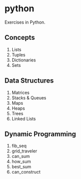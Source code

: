 # python
Exercises in Python.




## Concepts
1. Lists
2. Tuples
3. Dictionaries
4. Sets


## Data Structures
1. Matrices
2. Stacks & Queues
3. Maps
4. Heaps
5. Trees
6. Linked Lists

## Dynamic Programming
1. fib_seq
2. grid_traveler
3. can_sum
4. how_sum
5. best_sum
6. can_construct
